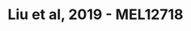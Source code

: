 ---
title: Liu et al, 2019 - MEL12718
layout: osd-exhibit
paper: config-liu-2019
figure: MEL12718
---